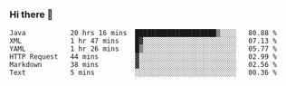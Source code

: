 ### Hi there 👋

<!--
**urzz/urzz** is a ✨ _special_ ✨ repository because its `README.md` (this file) appears on your GitHub profile.

Here are some ideas to get you started:

- 🔭 I’m currently working on ...
- 🌱 I’m currently learning ...
- 👯 I’m looking to collaborate on ...
- 🤔 I’m looking for help with ...
- 💬 Ask me about ...
- 📫 How to reach me: ...
- 😄 Pronouns: ...
- ⚡ Fun fact: ...
-->

<!--START_SECTION:waka-->

```text
Java           20 hrs 16 mins  ████████████████████▒░░░░   80.88 %
XML            1 hr 47 mins    █▓░░░░░░░░░░░░░░░░░░░░░░░   07.13 %
YAML           1 hr 26 mins    █▒░░░░░░░░░░░░░░░░░░░░░░░   05.77 %
HTTP Request   44 mins         ▓░░░░░░░░░░░░░░░░░░░░░░░░   02.99 %
Markdown       38 mins         ▓░░░░░░░░░░░░░░░░░░░░░░░░   02.56 %
Text           5 mins          ░░░░░░░░░░░░░░░░░░░░░░░░░   00.36 %
```

<!--END_SECTION:waka-->
